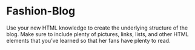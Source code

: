 # Fashion-Blog
Use your new HTML knowledge to create the underlying structure of the blog. Make sure to include plenty of pictures, links, lists, and other HTML elements that you’ve learned so that her fans have plenty to read.
